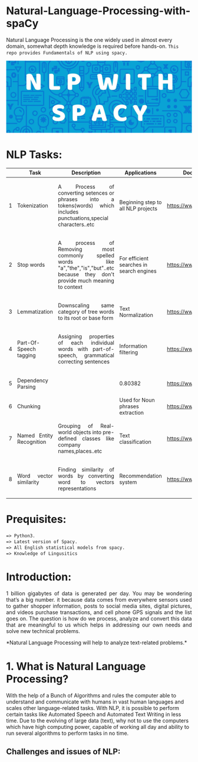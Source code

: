 # Natural-Language-Processing-with-spaCy
Natural Language Processing is the one widely used in almost every domain, somewhat depth knowledge is required before hands-on.
`This repo provides Fundamentals of NLP using spacy.` 

![spaCy_poster](https://github.com/Manikanta-Munnangi/Natural-Language-Processing-with-spaCy/blob/master/Images/spacy%20poster.jpg)

# NLP Tasks:
|| Task  | Description | Applications|Documentation link|
|--| ------------- | --|------------- |--|
|1| <p align="Justify">Tokenization</p>|<p align="Justify">A Process of converting setences or phrases into a tokens(words) which includes punctuations,special characters..etc </p>| Beginning step to all NLP projects  |https://www.kaggle.com/c/titanic|
|2| <p align="Justify">Stop words</p>|  <p align="Justify">A process of Removing most commonly spelled words like "a","the","is","but"..etc because they don't provide much meaning to context </p>|For efficient searches in search engines  |https://www.kaggle.com/c/titanic|
|3| <p align="Justify">Lemmatization</p>|  <p align="Justify"> Downscaling same category of tree words to its root or base form</p>| Text Normalization |https://www.kaggle.com/c/titanic|
|4| <p align="Justify">Part-Of-Speech tagging</p>|  <p align="Justify">Assigning properties of each individual words with part-of-speech, grammatical correcting sentences</p>| Information filtering |https://www.kaggle.com/c/titanic|
|5| <p align="Justify">Dependency Parsing</p>|  <p align="Justify"></p>| 0.80382  |https://www.kaggle.com/c/titanic|
|6| <p align="Justify">Chunking</p>|  <p align="Justify"></p>| Used for Noun phrases extraction   |https://www.kaggle.com/c/titanic|
|7| <p align="Justify">Named Entity Recognition</p>|  <p align="Justify">Grouping of Real-world objects into pre-defined classes like company names,places..etc </p>| Text classification  |https://www.kaggle.com/c/titanic|
|8| <p align="Justify">Word vector similarity</p>|  <p align="Justify">Finding similarity of words by converting word to vectors representations</p>| Recommendation system  |https://www.kaggle.com/c/titanic|

# Prequisites:
```
=> Python3.
=> Latest version of Spacy. 
=> All English statistical models from spacy.
=> Knowledge of Lingusitics
```

# Introduction:
<p align="justify"> 1 billion gigabytes of data is generated per day. You may be wondering that’s a big number. it because data comes from everywhere sensors used to gather shopper information, posts to social media sites, digital pictures, and videos purchase transactions, and cell phone GPS signals and the list goes on.
The question is how do we process, analyze and convert this data that are meaningful to us which helps in addressing our own needs and solve new technical problems.</p>
*Natural Language Processing will help to analyze text-related problems.*

# 1. What is Natural Language Processing?
With the help of a Bunch of Algorithms and rules the computer able to understand and communicate with humans in vast human languages and scales other language-related tasks. With NLP, it is possible to perform certain tasks like Automated Speech and Automated Text Writing in less time. Due to the evolving of large data (text), why not to use the computers which have high computing power, capable of working all day and ability to run several algorithms to perform tasks in no time.

## Challenges and issues of NLP:
